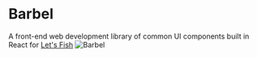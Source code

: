 # Barbel
A front-end web development library of common UI components built in React for [Let's Fish](http://lets.fish)
![Barbel](https://img0.etsystatic.com/031/2/6758260/il_570xN.635597932_k972.jpg "Barbel")
